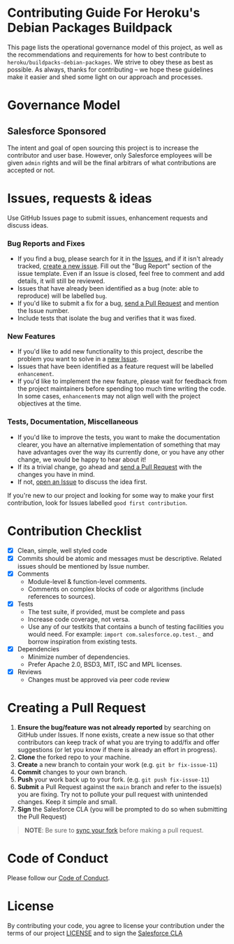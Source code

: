 # Contributing Guide For Heroku's Debian Packages Buildpack

This page lists the operational governance model of this project, as well as the recommendations and requirements for
how to best contribute to `heroku/buildpacks-debian-packages`. We strive to obey these as best as possible. As always,
thanks for contributing – we hope these guidelines make it easier and shed some light on our approach and processes.

# Governance Model

## Salesforce Sponsored

The intent and goal of open sourcing this project is to increase the contributor and user base. However, only Salesforce
employees will be given `admin` rights and will be the final arbitrars of what contributions are accepted or not.

# Issues, requests & ideas

Use GitHub Issues page to submit issues, enhancement requests and discuss ideas.

### Bug Reports and Fixes

- If you find a bug, please search for it in the [Issues](https://github.com/heroku/buildpacks-debian-packages/issues),
  and if it isn't already tracked,
  [create a new issue](https://github.com/heroku/buildpacks-debian-packages/issues/new). Fill out the "Bug Report"
  section of the issue template. Even if an Issue is closed, feel free to comment and add details, it will still
  be reviewed.
- Issues that have already been identified as a bug (note: able to reproduce) will be labelled `bug`.
- If you'd like to submit a fix for a bug, [send a Pull Request](#creating_a_pull_request) and mention the Issue number.
- Include tests that isolate the bug and verifies that it was fixed.

### New Features

- If you'd like to add new functionality to this project, describe the problem you want to solve in
  a [new Issue](https://github.com/heroku/buildpacks-debian-packages/issues/new).
- Issues that have been identified as a feature request will be labelled `enhancement`.
- If you'd like to implement the new feature, please wait for feedback from the project
  maintainers before spending too much time writing the code. In some cases, `enhancement`s may
  not align well with the project objectives at the time.

### Tests, Documentation, Miscellaneous

- If you'd like to improve the tests, you want to make the documentation clearer, you have an
  alternative implementation of something that may have advantages over the way its currently
  done, or you have any other change, we would be happy to hear about it!
- If its a trivial change, go ahead and [send a Pull Request](#creating_a_pull_request) with the changes you have in
  mind.
- If not, [open an Issue](https://github.com/heroku/buildpacks-debian-packages/issues/new) to discuss the idea first.

If you're new to our project and looking for some way to make your first contribution, look for
Issues labelled `good first contribution`.

# Contribution Checklist

- [x] Clean, simple, well styled code
- [x] Commits should be atomic and messages must be descriptive. Related issues should be mentioned by Issue number.
- [x] Comments
    - Module-level & function-level comments.
    - Comments on complex blocks of code or algorithms (include references to sources).
- [x] Tests
    - The test suite, if provided, must be complete and pass
    - Increase code coverage, not versa.
    - Use any of our testkits that contains a bunch of testing facilities you would need. For example:
      `import com.salesforce.op.test._` and borrow inspiration from existing tests.
- [x] Dependencies
    - Minimize number of dependencies.
    - Prefer Apache 2.0, BSD3, MIT, ISC and MPL licenses.
- [x] Reviews
    - Changes must be approved via peer code review

# Creating a Pull Request

1. **Ensure the bug/feature was not already reported** by searching on GitHub under Issues. If none exists, create a new
   issue so that other contributors can keep track of what you are trying to add/fix and offer suggestions (or let you
   know if there is already an effort in progress).
3. **Clone** the forked repo to your machine.
4. **Create** a new branch to contain your work (e.g. `git br fix-issue-11`)
4. **Commit** changes to your own branch.
5. **Push** your work back up to your fork. (e.g. `git push fix-issue-11`)
6. **Submit** a Pull Request against the `main` branch and refer to the issue(s) you are fixing. Try not to pollute your
   pull request with unintended changes. Keep it simple and small.
7. **Sign** the Salesforce CLA (you will be prompted to do so when submitting the Pull Request)

> **NOTE**: Be sure to [sync your fork](https://help.github.com/articles/syncing-a-fork/) before making a pull request.

# Code of Conduct

Please follow our [Code of Conduct](CODE_OF_CONDUCT.md).

# License

By contributing your code, you agree to license your contribution under the terms of our project [LICENSE](LICENSE.txt)
and to sign the [Salesforce CLA](https://cla.salesforce.com/sign-cla)
